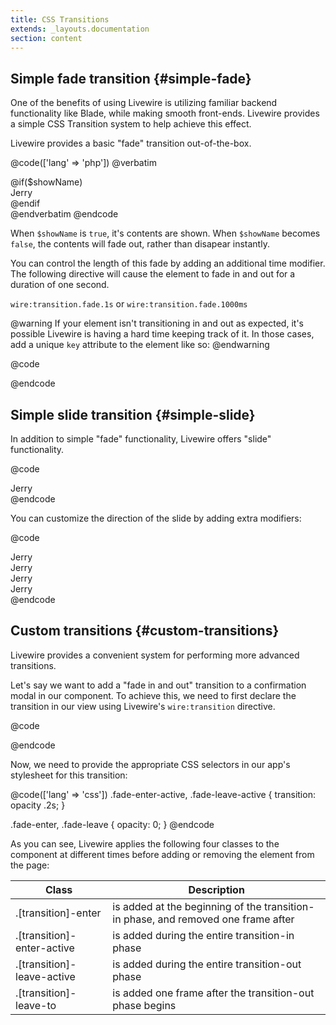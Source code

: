```yaml
---
title: CSS Transitions
extends: _layouts.documentation
section: content
---
```


## Simple fade transition {#simple-fade}
One of the benefits of using Livewire is utilizing familiar backend functionality like Blade, while making smooth front-ends. Livewire provides a simple CSS Transition system to help achieve this effect.

Livewire provides a basic "fade" transition out-of-the-box.

@code(['lang' => 'php'])
@verbatim
<div>
    @if($showName)
        <div wire:transition.fade>Jerry</div>
    @endif
</div>
@endverbatim
@endcode

When `$showName` is `true`, it's contents are shown. When `$showName` becomes `false`, the contents will fade out, rather than disapear instantly.

You can control the length of this fade by adding an additional time modifier. The following directive will cause the element to fade in and out for a duration of one second.

`wire:transition.fade.1s` or `wire:transition.fade.1000ms`

@warning
If your element isn't transitioning in and out as expected, it's possible Livewire is having a hard time keeping track of it. In those cases, add a unique `key` attribute to the element like so:
@endwarning

@code
<div wire:transition.fade key="unique-key">
@endcode

## Simple slide transition {#simple-slide}

In addition to simple "fade" functionality, Livewire offers "slide" functionality.

@code
<div wire:transition.slide>Jerry</div>
@endcode

You can customize the direction of the slide by adding extra modifiers:

@code
<div wire:transition.slide.up>Jerry</div>
<div wire:transition.slide.down>Jerry</div>
<div wire:transition.slide.left>Jerry</div>
<div wire:transition.slide.right>Jerry</div>
@endcode

## Custom transitions {#custom-transitions}

Livewire provides a convenient system for performing more advanced transitions.

Let's say we want to add a "fade in and out" transition to a confirmation modal in our component. To achieve this, we need to first declare the transition in our view using Livewire's `wire:transition` directive.

@code
<div wire:transition="fade">
@endcode

Now, we need to provide the appropriate CSS selectors in our app's stylesheet for this transition:

@code(['lang' => 'css'])
.fade-enter-active, .fade-leave-active {
  transition: opacity .2s;
}

.fade-enter, .fade-leave {
  opacity: 0;
}
@endcode

As you can see, Livewire applies the following four classes to the component at different times before adding or removing the element from the page:

Class | Description
--- | ---
.[transition]-enter | is added at the beginning of the transition-in phase, and removed one frame after
.[transition]-enter-active | is added during the entire transition-in phase
.[transition]-leave-active | is added during the entire transition-out phase
.[transition]-leave-to | is added one frame after the transition-out phase begins
